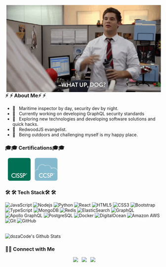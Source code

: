 <img align="right" alt="GIF" src="https://raw.githubusercontent.com/dozaCode/dozaCode/master/whatup.gif" width="500"/>

<h3> ⚡ ⚡   About Me⚡ ⚡  </h3>

- 💼 &nbsp; Maritime inspector by day, security dev by night.
- 🔭 &nbsp; Currently working on developing GraphQL security standards
- 🤔 &nbsp; Exploring new technologies and developing software solutions and quick hacks.
- 🚀 &nbsp; RedwoodJS evangelist.
- 🌄 &nbsp; Being outdoors and challenging myself is my happy place.
<h3>🎓🎓 Certifications🎓🎓 </h3>

<p align="left">
&nbsp; <a href="https://www.credly.com/badges/ff7b94eb-4f22-4c91-b530-1e5a770334fe/public_url" target="_blank" rel="noopener noreferrer"><img src="https://raw.githubusercontent.com/dozaCode/dozaCode/master/CISSP.png" width="75" /></a>  
&nbsp; <a href="https://www.credly.com/badges/5206763f-0eac-4ede-ada7-c12e6ce82032/public_url" target="_blank" rel="noopener noreferrer"><img src="https://raw.githubusercontent.com/dozaCode/dozaCode/master/CCSP.png" width="75" /></a>  
</p>


<h3>🛠 🛠 Tech Stack🛠 🛠 </h3>

![JavaScript](https://img.shields.io/badge/-JavaScript-black?style=flat-square&logo=javascript)
![Nodejs](https://img.shields.io/badge/-Nodejs-black?style=flat-square&logo=Node.js)
![Python](https://img.shields.io/badge/-Python-black?style=flat-square&logo=Python)
![React](https://img.shields.io/badge/-React-black?style=flat-square&logo=react)
![HTML5](https://img.shields.io/badge/-HTML5-E34F26?style=flat-square&logo=html5&logoColor=white)
![CSS3](https://img.shields.io/badge/-CSS3-1572B6?style=flat-square&logo=css3)
![Bootstrap](https://img.shields.io/badge/-Bootstrap-563D7C?style=flat-square&logo=bootstrap)
![TypeScript](https://img.shields.io/badge/-TypeScript-007ACC?style=flat-square&logo=typescript)
![MongoDB](https://img.shields.io/badge/-MongoDB-black?style=flat-square&logo=mongodb)
![Redis](https://img.shields.io/badge/-Redis-black?style=flat-square&logo=Redis)
![ElasticSearch](https://img.shields.io/badge/-ElasticSearch-005571?style=flat-square&logo=elasticsearch)
![GraphQL](https://img.shields.io/badge/-GraphQL-E10098?style=flat-square&logo=graphql)
![Apollo GraphQL](https://img.shields.io/badge/-Apollo%20GraphQL-311C87?style=flat-square&logo=apollo-graphql)
![PostgreSQL](https://img.shields.io/badge/-PostgreSQL-336791?style=flat-square&logo=postgresql)
![Docker](https://img.shields.io/badge/-Docker-black?style=flat-square&logo=docker)
![DigitalOcean](https://img.shields.io/badge/-Digital%20Ocean-darkblue?style=flat-square&logo=digitalocean)
![Amazon AWS](https://img.shields.io/badge/Amazon%20AWS-232F3E?style=flat-square&logo=amazon-aws)
![Git](https://img.shields.io/badge/-Git-black?style=flat-square&logo=git)
![GitHub](https://img.shields.io/badge/-GitHub-181717?style=flat-square&logo=github)


<br>

<img align="center" src="https://github-readme-stats.vercel.app/api?username=dozaCode&include_all_commits=true&count_private=true&show_icons=true&line_height=20&title_color=7A7ADB&icon_color=2234AE&text_color=D3D3D3&bg_color=0,000000,130F40" alt="dozaCode's Github Stats">

</br>



<h3> 🤝🏻 Connect with Me </h3>

<p align="center">
&nbsp; <a href="twitterurl" target="_blank" rel="noopener noreferrer"><img src="https://img.icons8.com/plasticine/100/000000/twitter.png" width="50" /></a>  
&nbsp; <a href="instagramurl" target="_blank" rel="noopener noreferrer"><img src="https://img.icons8.com/plasticine/100/000000/instagram-new.png" width="50" /></a>  
&nbsp; <a href="linkedinur" target="_blank" rel="noopener noreferrer"><img src="https://img.icons8.com/plasticine/100/000000/linkedin.png" width="50" /></a>
</p>


